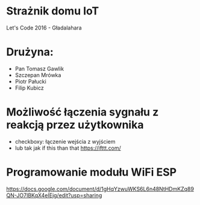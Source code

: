 # Strażnik domu IoT
Let's Code 2016 - Gładalahara

# Drużyna:
- Pan Tomasz Gawlik
- Szczepan Mrówka
- Piotr Pałucki
- Filip Kubicz

# Możliwość łączenia sygnału z reakcją przez użytkownika
- checkboxy: łączenie wejścia z wyjściem
- lub tak jak if this than that https://ifttt.com/

# Programowanie modułu WiFi ESP
https://docs.google.com/document/d/1gHqYzwuWKS6L6n48NtHDmKZq89QN-JO7IBKqX4eIEjg/edit?usp=sharing


